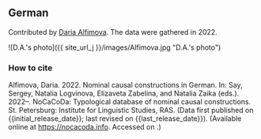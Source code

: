 ## German

Contributed by [Daria Alfimova](https://www.uni-potsdam.de/de/slavische-linguistik/team/daria-alfimova). The data were gathered in 2022.

![D.A.'s photo]({{ site_url_j }}/images/Alfimova.jpg "D.A.'s photo")

### How to cite

Alfimova, Daria. 2022. Nominal causal constructions in German. In: Say, Sergey, Natalia Logvinova,
Elizaveta Zabelina, and Natalia Zaika (eds.). 2022–. NoCaCoDa: Typological database of nominal causal constructions.
St. Petersburg: Institute for Linguistic Studies, RAS. (Data first published on {{initial_release_date}};
last revised on {{last_release_date}}). (Available online at https://nocacoda.info. Accessed on <span class="today-span"></span>.)

